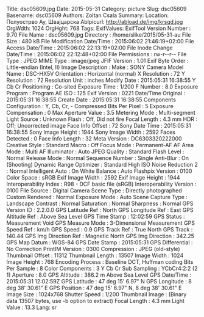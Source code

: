 Title: dsc05609.jpg
Date: 2015-05-31
Category: picture
Slug: dsc05609
Basename: dsc05609
Authors: Zoltan Csala
Summary:
Location: Полуострво Ау, Швајцарска
Ablpicurl: http://abload.de/img/krsqd.jpg
OrgWdth: 1024
OrgHght: 768
Tags:
ExifValues: ExifTool Version Number : 9.70
            File Name : dsc05609.jpg
            Directory : /home/slike/2015/05-31-au
            File Size : 480 kB
            File Modification Date/Time : 2015:06:02 21:46:19+02:00
            File Access Date/Time : 2015:06:02 22:13:19+02:00
            File Inode Change Date/Time : 2015:06:02 22:12:48+02:00
            File Permissions : rw-r--r--
            File Type : JPEG
            MIME Type : image/jpeg
            JFIF Version : 1.01
            Exif Byte Order : Little-endian (Intel, II)
            Image Description :
            Make : SONY
            Camera Model Name : DSC-HX5V
            Orientation : Horizontal (normal)
            X Resolution : 72
            Y Resolution : 72
            Resolution Unit : inches
            Modify Date : 2015:05:31 16:38:55
            Y Cb Cr Positioning : Co-sited
            Exposure Time : 1/200
            F Number : 8.0
            Exposure Program : Program AE
            ISO : 125
            Exif Version : 0221
            Date/Time Original : 2015:05:31 16:38:55
            Create Date : 2015:05:31 16:38:55
            Components Configuration : Y, Cb, Cr, -
            Compressed Bits Per Pixel : 5
            Exposure Compensation : 0
            Max Aperture Value : 3.5
            Metering Mode : Multi-segment
            Light Source : Unknown
            Flash : Off, Did not fire
            Focal Length : 4.3 mm
            HDR : Off; Uncorrected image
            Face Info Offset : 72
            Sony Date Time : 2015:05:31 16:38:55
            Sony Image Height : 1944
            Sony Image Width : 2592
            Faces Detected : 0
            Face Info Length : 32
            Meta Version : DC6303320222000
            Creative Style : Standard
            Macro : Off
            Focus Mode : Permanent-AF
            AF Area Mode : Multi
            AF Illuminator : Auto
            JPEG Quality : Standard
            Flash Level : Normal
            Release Mode : Normal
            Sequence Number : Single
            Anti-Blur : On (Shooting)
            Dynamic Range Optimizer : Standard
            High ISO Noise Reduction 2 : Normal
            Intelligent Auto : On
            White Balance : Auto
            Flashpix Version : 0100
            Color Space : sRGB
            Exif Image Width : 2592
            Exif Image Height : 1944
            Interoperability Index : R98 - DCF basic file (sRGB)
            Interoperability Version : 0100
            File Source : Digital Camera
            Scene Type : Directly photographed
            Custom Rendered : Normal
            Exposure Mode : Auto
            Scene Capture Type : Landscape
            Contrast : Normal
            Saturation : Normal
            Sharpness : Normal
            GPS Version ID : 2.2.0.0
            GPS Latitude Ref : North
            GPS Longitude Ref : East
            GPS Altitude Ref : Above Sea Level
            GPS Time Stamp : 12:02:59
            GPS Status : Measurement Void
            GPS Measure Mode : 3-Dimensional Measurement
            GPS Speed Ref : km/h
            GPS Speed : 0.9
            GPS Track Ref : True North
            GPS Track : 140.44
            GPS Img Direction Ref : Magnetic North
            GPS Img Direction : 342.25
            GPS Map Datum : WGS-84
            GPS Date Stamp : 2015:05:31
            GPS Differential : No Correction
            PrintIM Version : 0300
            Compression : JPEG (old-style)
            Thumbnail Offset : 11312
            Thumbnail Length : 13507
            Image Width : 1024
            Image Height : 768
            Encoding Process : Baseline DCT, Huffman coding
            Bits Per Sample : 8
            Color Components : 3
            Y Cb Cr Sub Sampling : YCbCr4:2:2 (2 1)
            Aperture : 8.0
            GPS Altitude : 386.2 m Above Sea Level
            GPS Date/Time : 2015:05:31 12:02:59Z
            GPS Latitude : 47 deg 15' 6.97" N
            GPS Longitude : 8 deg 38' 30.61" E
            GPS Position : 47 deg 15' 6.97" N, 8 deg 38' 30.61" E
            Image Size : 1024x768
            Shutter Speed : 1/200
            Thumbnail Image : (Binary data 13507 bytes, use -b option to extract)
            Focal Length : 4.3 mm
            Light Value : 13.3
Lang: sr

